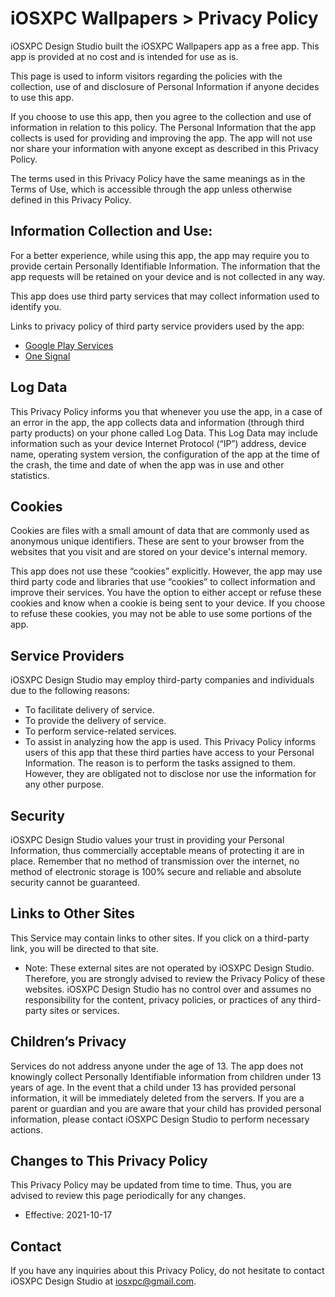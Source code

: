 # iOSXPC Wallpapers > Privacy Policy

iOSXPC Design Studio built the iOSXPC Wallpapers app as a free app. This app is provided at no cost and is intended for use as is.

This page is used to inform visitors regarding the policies with the collection, use of and disclosure of Personal Information if anyone decides to use this app.

If you choose to use this app, then you agree to the collection and use of information in relation to this policy. The Personal Information that the app collects is used for providing and improving the app. The app will not use nor share your information with anyone except as described in this Privacy Policy.

The terms used in this Privacy Policy have the same meanings as in the Terms of Use, which is accessible through the app unless otherwise defined in this Privacy Policy.

## Information Collection and Use:
For a better experience, while using this app, the app may require you to provide certain Personally Identifiable Information. The information that the app requests will be retained on your device and is not collected in any way.

This app does use third party services that may collect information used to identify you.

Links to privacy policy of third party service providers used by the app:
* [Google Play Services](https://policies.google.com/privacy)
* [One Signal](https://onesignal.com/privacy_policy)

## Log Data
This Privacy Policy informs you that whenever you use the app, in a case of an error in the app, the app collects data and information (through third party products) on your phone called Log Data. This Log Data may include information such as your device Internet Protocol (“IP”) address, device name, operating system version, the configuration of the app at the time of the crash, the time and date of when the app was in use and other statistics.

## Cookies
Cookies are files with a small amount of data that are commonly used as anonymous unique identifiers. These are sent to your browser from the websites that you visit and are stored on your device's internal memory.

This app does not use these “cookies” explicitly. However, the app may use third party code and libraries that use “cookies” to collect information and improve their services. You have the option to either accept or refuse these cookies and know when a cookie is being sent to your device. If you choose to refuse these cookies, you may not be able to use some portions of the app.

## Service Providers
iOSXPC Design Studio may employ third-party companies and individuals due to the following reasons:
* To facilitate delivery of service.
* To provide the delivery of service.
* To perform service-related services.
* To assist in analyzing how the app is used.
This Privacy Policy informs users of this app that these third parties have access to your Personal Information. The reason is to perform the tasks assigned to them. However, they are obligated not to disclose nor use the information for any other purpose.

## Security
iOSXPC Design Studio values your trust in providing your Personal Information, thus commercially acceptable means of protecting it are in place. Remember that no method of transmission over the internet, no method of electronic storage is 100% secure and reliable and absolute security cannot be guaranteed.

## Links to Other Sites
This Service may contain links to other sites. If you click on a third-party link, you will be directed to that site.
* Note: These external sites are not operated by iOSXPC Design Studio. Therefore, you are strongly advised to review the Privacy Policy of these websites. iOSXPC Design Studio has no control over and assumes no responsibility for the content, privacy policies, or practices of any third-party sites or services.

## Children’s Privacy
Services do not address anyone under the age of 13. The app does not knowingly collect Personally Identifiable information from children under 13 years of age. In the event that a child under 13 has provided personal information, it will be immediately deleted from the servers. If you are a parent or guardian and you are aware that your child has provided personal information, please contact iOSXPC Design Studio to perform necessary actions.

## Changes to This Privacy Policy
This Privacy Policy may be updated from time to time. Thus, you are advised to review this page periodically for any changes.

* Effective: 2021-10-17

## Contact
If you have any inquiries about this Privacy Policy, do not hesitate to contact iOSXPC Design Studio at [iosxpc@gmail.com](mailto:iosxpc@gmail.com).
